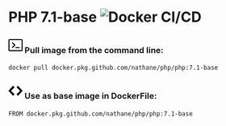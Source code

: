 # PHP 7.1-base ![Docker CI/CD](https://github.com/nathane/php/workflows/Docker%20CI/CD/badge.svg?branch=7.1-base)

### ![Terminal](icons/terminal.svg) Pull image from the command line:

```
docker pull docker.pkg.github.com/nathane/php/php:7.1-base
```

### ![Code](icons/code.svg) Use as base image in DockerFile:

```
FROM docker.pkg.github.com/nathane/php/php:7.1-base
```
